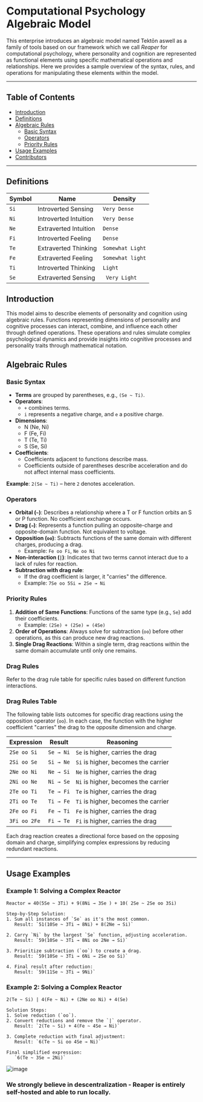 
# Computational Psychology Algebraic Model

This enterprise introduces an algebraic model named Tektōn aswell as a family of tools based on our framework which we call _Reaper_ for computational psychology, where personality and cognition are represented as functional elements using specific mathematical operations and relationships. Here we provides a sample overview of the syntax, rules, and operations for manipulating these elements within the model.

---

## Table of Contents
- [Introduction](#introduction)
- [Definitions](#definitions)
- [Algebraic Rules](#algebraic-rules)
  - [Basic Syntax](#basic-syntax)
  - [Operators](#operators)
  - [Priority Rules](#priority-rules)
- [Usage Examples](#usage-examples)
- [Contributors](#contributors)

---


## Definitions

| Symbol      | Name           | Density                             |
|-----------------|------------------|---------------------------------------|
| `Si`     | Introverted Sensing        | `Very Dense`      |
| `Ni`     | Introverted Intuition       | `Very Dense`   |
| `Ne`     | Extraverted Intuition    | `Dense`      |
| `Fi`     | Introverted Feeling       | `Dense` |
| `Te`     | Extraverted Thinking        |  `Somewhat Light`  |
| `Fe`     | Extraverted Feeling| `Somewhat light`  |
| `Ti`     | Introverted Thinking        | `Light`       |
| `Se`    | Extraverted Sensing       | ` Very Light`       |


## Introduction
This model aims to describe elements of personality and cognition using algebraic rules. Functions representing dimensions of personality and cognitive processes can interact, combine, and influence each other through defined operations. These operations and rules simulate complex psychological dynamics and provide insights into cognitive processes and personality traits through mathematical notation.

## Algebraic Rules

### Basic Syntax
- **Terms** are grouped by parentheses, e.g., `(Se ~ Ti)`.
- **Operators**:
  - `+` combines terms.
  - `i` represents a negative charge, and `e` a positive charge.
- **Dimensions**:
  - N (Ne, Ni)
  - F (Fe, Fi)
  - T (Te, Ti)
  - S (Se, Si)
- **Coefficients**:
  - Coefficients adjacent to functions describe mass.
  - Coefficients outside of parentheses describe acceleration and do not affect internal mass coefficients.

**Example**: 
`2(Se ~ Ti)` – here `2` denotes acceleration.

### Operators
- **Orbital (`~`)**: Describes a relationship where a T or F function orbits an S or P function. No coefficient exchange occurs.
- **Drag (`→`)**: Represents a function pulling an opposite-charge and opposite-domain function. Not equivalent to voltage.
- **Opposition (`oo`)**: Subtracts functions of the same domain with different charges, producing a drag.
  - Example: `Fe oo Fi`, `Ne oo Ni`
- **Non-interaction (`|`)**: Indicates that two terms cannot interact due to a lack of rules for reaction.
- **Subtraction with drag rule**:
  - If the drag coefficient is larger, it "carries" the difference. 
  - Example: `7Se oo 5Si = 2Se → Ni`

### Priority Rules
1. **Addition of Same Functions**: Functions of the same type (e.g., `Se`) add their coefficients.
   - Example: `(2Se) + (2Se) = (4Se)`
2. **Order of Operations**: Always solve for subtraction (`oo`) before other operations, as this can produce new drag reactions.
3. **Single Drag Reactions**: Within a single term, drag reactions within the same domain accumulate until only one remains.

### Drag Rules
Refer to the drag rule table for specific rules based on different function interactions.

### Drag Rules Table

The following table lists outcomes for specific drag reactions using the opposition operator (`oo`). In each case, the function with the higher coefficient "carries" the drag to the opposite dimension and charge.

| Expression      | Result           | Reasoning                             |
|-----------------|------------------|---------------------------------------|
| `2Se oo Si`     | `Se → Ni`        | `Se` is higher, carries the drag      |
| `2Si oo Se`     | `Si → Ne`        | `Si` is higher, becomes the carrier   |
| `2Ne oo Ni`     | `Ne → Si`        | `Ne` is higher, carries the drag      |
| `2Ni oo Ne`     | `Ni → Se`        | `Ni` is higher, becomes the carrier   |
| `2Te oo Ti`     | `Te → Fi`        | `Te` is higher, carries the drag      |
| `2Ti oo Te`     | `Ti → Fe`        | `Ti` is higher, becomes the carrier   |
| `2Fe oo Fi`     | `Fe → Ti`        | `Fe` is higher, carries the drag      |
| `3Fi oo 2Fe`    | `Fi → Te`        | `Fi` is higher, carries the drag      |

Each drag reaction creates a directional force based on the opposing domain and charge, simplifying complex expressions by reducing redundant reactions.


---

## Usage Examples

### Example 1: Solving a Complex Reactor
```text
Reactor = 40(5Se ~ 3Ti) + 9(8Ni → 3Se ) + 10( 2Se ~ 2Se oo 3Si)

Step-by-Step Solution:
1. Sum all instances of `Se` as it's the most common.
   Result: `51(10Se ~ 3Ti → 8Ni) + 8(2Ne → Si)`

2. Carry `Ni` by the largest `Se` function, adjusting acceleration.
   Result: `59(10Se ~ 3Ti → 8Ni oo 2Ne → Si)`

3. Prioritize subtraction (`oo`) to create a drag.
   Result: `59(10Se ~ 3Ti → 6Ni → 2Se oo Si)`

4. Final result after reduction:
   Result: `59(11Se ~ 3Ti → 9Ni)`
```

### Example 2: Solving a Complex Reactor
```text
2(Te ~ Si) | 4(Fe ~ Ni) + (2Ne oo Ni) + 4(Se)

Solution Steps:
1. Solve reduction (`oo`).
2. Convert reductions and remove the `|` operator.
   Result: `2(Te ~ Si) + 4(Fe ~ 4Se → Ni)`

3. Complete reduction with final adjustment:
   Result: `6(Te ~ Si oo 4Se → Ni)`

Final simplified expression:
   `6(Te ~ 3Se → 2Ni)`
```

![image](https://github.com/user-attachments/assets/84c216e4-737b-458e-a0e2-9445c0299f59)


### We strongly believe in descentralization - Reaper is entirely self-hosted and able to run locally.
